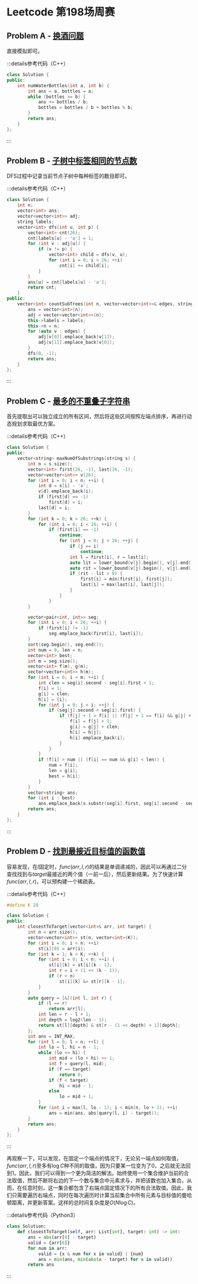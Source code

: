 # Leetcode 第198场周赛

## Problem A - [换酒问题](https://leetcode.cn/problems/water-bottles/)

直接模拟即可。

:::details参考代码（C++）

```cpp
class Solution {
public:
    int numWaterBottles(int a, int b) {
        int ans = a, bottles = a;
        while (bottles >= b) {
            ans += bottles / b;
            bottles = bottles / b + bottles % b;
        }
        return ans;
    }
};
```

:::

## Problem B - [子树中标签相同的节点数](https://leetcode.cn/problems/number-of-nodes-in-the-sub-tree-with-the-same-label/)

DFS过程中记录当前节点子树中每种标签的数目即可。

:::details参考代码（C++）

```cpp
class Solution {
    int n;
    vector<int> ans;
    vector<vector<int>> adj;
    string labels;
    vector<int> dfs(int u, int p) {
        vector<int> cnt(26);
        cnt[labels[u] - 'a'] = 1;
        for (int v : adj[u]) {
            if (v != p) {
                vector<int> child = dfs(v, u);
                for (int i = 0; i < 26; ++i)
                    cnt[i] += child[i];
            }
        }
        ans[u] = cnt[labels[u] - 'a'];
        return cnt;
    }
public:
    vector<int> countSubTrees(int n, vector<vector<int>>& edges, string labels) {
        ans = vector<int>(n);
        adj = vector<vector<int>>(n);
        this->labels = labels;
        this->n = n;
        for (auto v : edges) {
            adj[v[0]].emplace_back(v[1]);
            adj[v[1]].emplace_back(v[0]);
        }
        dfs(0, -1);
        return ans;
    }
};
```

:::

## Problem C - [最多的不重叠子字符串](https://leetcode.cn/problems/maximum-number-of-non-overlapping-substrings/)

首先提取出可以独立成立的所有区间，然后将这些区间按照左端点排序，再进行动态规划求取最优方案。

:::details参考代码（C++）

```cpp
class Solution {
public:
    vector<string> maxNumOfSubstrings(string s) {
        int n = s.size();
        vector<int> first(26, -1), last(26, -1);
        vector<vector<int>> v(26);
        for (int i = 0; i < n; ++i) {
            int d = s[i] - 'a';
            v[d].emplace_back(i);
            if (first[d] == -1)
                first[d] = i;
            last[d] = i;
        }
        for (int k = 0; k < 26; ++k) {
            for (int i = 0; i < 26; ++i) {
                if (first[i] == -1)
                    continue;
                    for (int j = 0; j < 26; ++j) {
                        if (j == i)
                            continue;
                        int l = first[i], r = last[i];
                        auto lit = lower_bound(v[j].begin(), v[j].end(), l);
                        auto rit = lower_bound(v[j].begin(), v[j].end(), r);
                        if (rit - lit > 0) {
                            first[i] = min(first[i], first[j]);
                            last[i] = max(last[i], last[j]);
                        }
                    }
                }
        }

        vector<pair<int, int>> seg;
        for (int i = 0; i < 26; ++i) {
            if (first[i] != -1)
                seg.emplace_back(first[i], last[i]);
        }
        sort(seg.begin(), seg.end());
        int num = 0, len = n;
        vector<int> best;
        int m = seg.size();
        vector<int> f(m), g(m);
        vector<vector<int>> h(m);
        for (int i = 0; i < m; ++i) {
            int clen = seg[i].second - seg[i].first + 1;
            f[i] = 1;
            g[i] = clen;
            h[i] = {i};
            for (int j = 0; j < i; ++j) {
                if (seg[j].second < seg[i].first) {
                    if (f[j] + 1 > f[i] || (f[j] + 1 == f[i] && g[j] + clen < g[i])) {
                        f[i] = f[j] + 1;
                        g[i] = g[j] + clen;
                        h[i] = h[j];
                        h[i].emplace_back(i);
                    }   
                }
            }
            if (f[i] > num || (f[i] == num && g[i] < len)) {
                num = f[i];
                len = g[i];
                best = h[i];
            }
        }
        vector<string> ans;
        for (int i : best)
            ans.emplace_back(s.substr(seg[i].first, seg[i].second - seg[i].first + 1));
        return ans;
    }
};
```

:::

## Problem D - [找到最接近目标值的函数值](https://leetcode.cn/problems/find-a-value-of-a-mysterious-function-closest-to-target/)

容易发现，在$l$固定时，$func(arr,l,r)$的结果是单调递减的，因此可以再通过二分查找找到与$target$最接近的两个值（一前一后），然后更新结果。为了快速计算$func(arr,l,r)$，可以预构建一个稀疏表。

:::details参考代码（C++）

```cpp
#define K 20

class Solution {
public:
    int closestToTarget(vector<int>& arr, int target) {
        int n = arr.size();
        vector<vector<int>> st(n, vector<int>(K));
        for (int i = 0; i < n; ++i)
            st[i][0] = arr[i];
        for (int k = 1; k < K; ++k) {
            for (int i = 0; i < n; ++i) {
                st[i][k] = st[i][k - 1];
                int r = i + (1 << (k - 1));
                if (r < n)
                    st[i][k] &= st[r][k - 1];
            }
        }
        auto query = [&](int l, int r) {
            if (l == r)
                return arr[l];
            int len = r - l + 1;
            int depth = log2(len - 1);
            return st[l][depth] & st[r - (1 << depth) + 1][depth];
        };
        int ans = INT_MAX;
        for (int l = 0; l < n; ++l) {
            int lo = l, hi = n - 1;
            while (lo <= hi) {
                int mid = (lo + hi) >> 1;
                int f = query(l, mid);
                if (f == target)
                    return 0;
                if (f < target)
                    hi = mid - 1;
                else
                    lo = mid + 1;
            }
            for (int i = max(l, lo - 1); i < min(n, lo + 1); ++i)
                ans = min(ans, abs(query(l, i) - target));
        }
        return ans;
    }
};
```

:::

再观察一下，可以发现，在固定一个端点的情况下，无论另一端点如何取值，$func(arr,l,r)$至多有$\log C$种不同的取值，因为只要某一位变为了$0$，之后就无法回到$1$。因此，我们可以得到一个更为简洁的解法。始终使用一个集合维护当前的合法取值，然后不断将右边的下一个数与集合中元素求与，并把该数也加入集合。从而，在任意时刻，这一集合都包含了右端点固定情况下的所有合法取值。因此，我们只需要遍历右端点，同时在每次遍历时计算当前集合中所有元素与目标值的曼哈顿距离，并更新答案。这样的总时间复杂度是$O(N\log C)$。

:::details参考代码（Python3）

```python
class Solution:
    def closestToTarget(self, arr: List[int], target: int) -> int:
        ans = abs(arr[0] - target)
        valid = {arr[0]}
        for num in arr:
            valid = {x & num for x in valid} | {num}
            ans = min(ans, min(abs(x - target) for x in valid))
        return ans
```

:::
